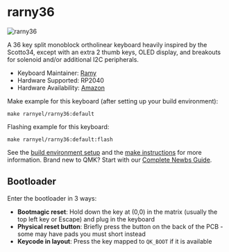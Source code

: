 # rarny36

![rarny36](https://i.imgur.com/MCGv0ZHh.jpeg)

A 36 key split monoblock ortholinear keyboard heavily inspired by the Scotto34, except with an extra 2 thumb keys, OLED display, and breakouts for solenoid and/or additional I2C peripherals.

*   Keyboard Maintainer: [Ramy](https://github.com/rarnyel)
*   Hardware Supported: RP2040
*   Hardware Availability: [Amazon](https://amazon.com)

Make example for this keyboard (after setting up your build environment):

    make rarnyel/rarny36:default

Flashing example for this keyboard:

    make rarnyel/rarny36:default:flash

See the [build environment setup](https://docs.qmk.fm/#/getting_started_build_tools) and the [make instructions](https://docs.qmk.fm/#/getting_started_make_guide) for more information. Brand new to QMK? Start with our [Complete Newbs Guide](https://docs.qmk.fm/#/newbs).

## Bootloader

Enter the bootloader in 3 ways:

* **Bootmagic reset**: Hold down the key at (0,0) in the matrix (usually the top left key or Escape) and plug in the keyboard
* **Physical reset button**: Briefly press the button on the back of the PCB - some may have pads you must short instead
* **Keycode in layout**: Press the key mapped to `QK_BOOT` if it is available